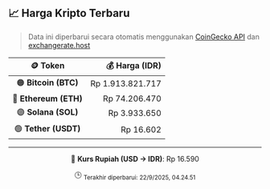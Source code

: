 

<!-- HARGA_KRIPTO -->
## 📈 Harga Kripto Terbaru

> Data ini diperbarui secara otomatis menggunakan [CoinGecko API](https://www.coingecko.com/) dan [exchangerate.host](https://exchangerate.host/)

<div align="center">

| 🪙 Token | 💰 Harga (IDR) |
|:------:|---------------:|
| 🟠 **Bitcoin (BTC)**   | Rp 1.913.821.717 |
| 🔵 **Ethereum (ETH)**  | Rp 74.206.470 |
| 🟣 **Solana (SOL)**    | Rp 3.933.650 |
| 🟢 **Tether (USDT)**   | Rp 16.602 |

---

💱 **Kurs Rupiah (USD → IDR)**: Rp 16.590

🕒 <sub>Terakhir diperbarui: 22/9/2025, 04.24.51</sub>

</div>
<!-- /HARGA_KRIPTO -->